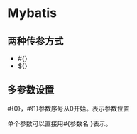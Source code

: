 # Mybatis

## 

## **两种传参方式**

* \#{}
* ${}

## 多参数设置

\#{0}，\#{1}参数序号从0开始。表示参数位置

单个参数可以直接用\#{参数名 }表示。

